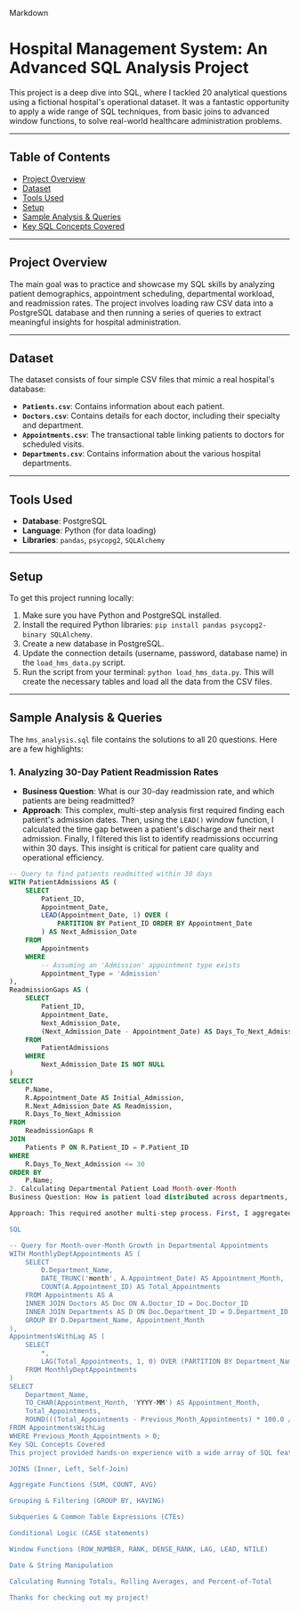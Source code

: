 Markdown

# Hospital Management System: An Advanced SQL Analysis Project

This project is a deep dive into SQL, where I tackled 20 analytical questions using a fictional hospital's operational dataset. It was a fantastic opportunity to apply a wide range of SQL techniques, from basic joins to advanced window functions, to solve real-world healthcare administration problems.

***

## Table of Contents
- [Project Overview](#project-overview)
- [Dataset](#dataset)
- [Tools Used](#tools-used)
- [Setup](#setup)
- [Sample Analysis & Queries](#sample-analysis--queries)
- [Key SQL Concepts Covered](#key-sql-concepts-covered)

***

## Project Overview

The main goal was to practice and showcase my SQL skills by analyzing patient demographics, appointment scheduling, departmental workload, and readmission rates. The project involves loading raw CSV data into a PostgreSQL database and then running a series of queries to extract meaningful insights for hospital administration.

***

## Dataset

The dataset consists of four simple CSV files that mimic a real hospital's database:

- **`Patients.csv`**: Contains information about each patient.
- **`Doctors.csv`**: Contains details for each doctor, including their specialty and department.
- **`Appointments.csv`**: The transactional table linking patients to doctors for scheduled visits.
- **`Departments.csv`**: Contains information about the various hospital departments.

***

## Tools Used

- **Database**: PostgreSQL
- **Language**: Python (for data loading)
- **Libraries**: `pandas`, `psycopg2`, `SQLAlchemy`

***

## Setup

To get this project running locally:

1.  Make sure you have Python and PostgreSQL installed.
2.  Install the required Python libraries: `pip install pandas psycopg2-binary SQLAlchemy`.
3.  Create a new database in PostgreSQL.
4.  Update the connection details (username, password, database name) in the `load_hms_data.py` script.
5.  Run the script from your terminal: `python load_hms_data.py`. This will create the necessary tables and load all the data from the CSV files.

***

## Sample Analysis & Queries

The `hms_analysis.sql` file contains the solutions to all 20 questions. Here are a few highlights:

### 1. Analyzing 30-Day Patient Readmission Rates

-   **Business Question**: What is our 30-day readmission rate, and which patients are being readmitted?
-   **Approach**: This complex, multi-step analysis first required finding each patient's admission dates. Then, using the `LEAD()` window function, I calculated the time gap between a patient's discharge and their next admission. Finally, I filtered this list to identify readmissions occurring within 30 days. This insight is critical for patient care quality and operational efficiency.

```sql
-- Query to find patients readmitted within 30 days
WITH PatientAdmissions AS (
    SELECT
        Patient_ID,
        Appointment_Date,
        LEAD(Appointment_Date, 1) OVER (
            PARTITION BY Patient_ID ORDER BY Appointment_Date
        ) AS Next_Admission_Date
    FROM
        Appointments
    WHERE
        -- Assuming an 'Admission' appointment type exists
        Appointment_Type = 'Admission'
),
ReadmissionGaps AS (
    SELECT
        Patient_ID,
        Appointment_Date,
        Next_Admission_Date,
        (Next_Admission_Date - Appointment_Date) AS Days_To_Next_Admission
    FROM
        PatientAdmissions
    WHERE
        Next_Admission_Date IS NOT NULL
)
SELECT
    P.Name,
    R.Appointment_Date AS Initial_Admission,
    R.Next_Admission_Date AS Readmission,
    R.Days_To_Next_Admission
FROM
    ReadmissionGaps R
JOIN
    Patients P ON R.Patient_ID = P.Patient_ID
WHERE
    R.Days_To_Next_Admission <= 30
ORDER BY
    P.Name;
2. Calculating Departmental Patient Load Month-over-Month
Business Question: How is patient load distributed across departments, and what is the monthly trend?

Approach: This required another multi-step process. First, I aggregated the number of appointments by department and month. Then, I used the LAG() window function to get the previous month's appointment count, allowing me to calculate the percentage growth. This is key for resource allocation and spotting departmental workload trends.

SQL

-- Query for Month-over-Month Growth in Departmental Appointments
WITH MonthlyDeptAppointments AS (
    SELECT
        D.Department_Name,
        DATE_TRUNC('month', A.Appointment_Date) AS Appointment_Month,
        COUNT(A.Appointment_ID) AS Total_Appointments
    FROM Appointments AS A
    INNER JOIN Doctors AS Doc ON A.Doctor_ID = Doc.Doctor_ID
    INNER JOIN Departments AS D ON Doc.Department_ID = D.Department_ID
    GROUP BY D.Department_Name, Appointment_Month
),
AppointmentsWithLag AS (
    SELECT
        *,
        LAG(Total_Appointments, 1, 0) OVER (PARTITION BY Department_Name ORDER BY Appointment_Month) AS Previous_Month_Appointments
    FROM MonthlyDeptAppointments
)
SELECT
    Department_Name,
    TO_CHAR(Appointment_Month, 'YYYY-MM') AS Appointment_Month,
    Total_Appointments,
    ROUND(((Total_Appointments - Previous_Month_Appointments) * 100.0 / Previous_Month_Appointments), 2) AS MoM_Growth_Percentage
FROM AppointmentsWithLag
WHERE Previous_Month_Appointments > 0;
Key SQL Concepts Covered
This project provided hands-on experience with a wide array of SQL features, including:

JOINS (Inner, Left, Self-Join)

Aggregate Functions (SUM, COUNT, AVG)

Grouping & Filtering (GROUP BY, HAVING)

Subqueries & Common Table Expressions (CTEs)

Conditional Logic (CASE statements)

Window Functions (ROW_NUMBER, RANK, DENSE_RANK, LAG, LEAD, NTILE)

Date & String Manipulation

Calculating Running Totals, Rolling Averages, and Percent-of-Total

Thanks for checking out my project!
